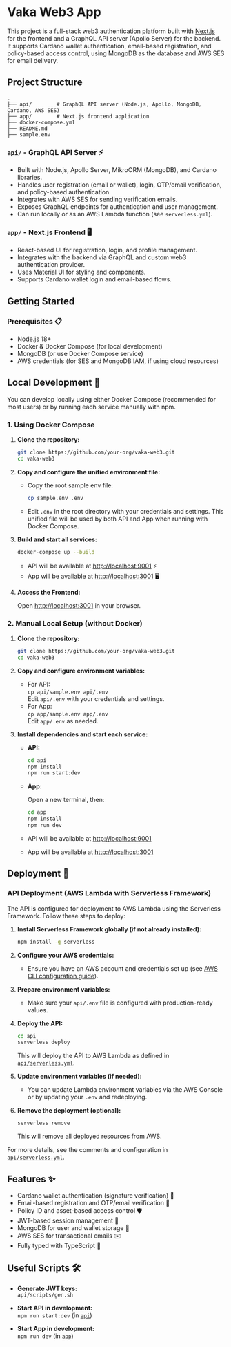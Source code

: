 # Vaka Web3 App

This project is a full-stack web3 authentication platform built with [Next.js](https://nextjs.org/) for the frontend and a GraphQL API server (Apollo Server) for the backend. It supports Cardano wallet authentication, email-based registration, and policy-based access control, using MongoDB as the database and AWS SES for email delivery.

## Project Structure

```
.
├── api/        # GraphQL API server (Node.js, Apollo, MongoDB, Cardano, AWS SES)
├── app/        # Next.js frontend application
├── docker-compose.yml
├── README.md
├── sample.env
```

### `api/` - GraphQL API Server ⚡

- Built with Node.js, Apollo Server, MikroORM (MongoDB), and Cardano libraries.
- Handles user registration (email or wallet), login, OTP/email verification, and policy-based authentication.
- Integrates with AWS SES for sending verification emails.
- Exposes GraphQL endpoints for authentication and user management.
- Can run locally or as an AWS Lambda function (see `serverless.yml`).

### `app/` - Next.js Frontend 🖥️

- React-based UI for registration, login, and profile management.
- Integrates with the backend via GraphQL and custom web3 authentication provider.
- Uses Material UI for styling and components.
- Supports Cardano wallet login and email-based flows.

## Getting Started

### Prerequisites 📋

- Node.js 18+
- Docker & Docker Compose (for local development)
- MongoDB (or use Docker Compose service)
- AWS credentials (for SES and MongoDB IAM, if using cloud resources)

## Local Development 🐳

You can develop locally using either Docker Compose (recommended for most users) or by running each service manually with npm.

### 1. Using Docker Compose

1. **Clone the repository:**

   ```sh
   git clone https://github.com/your-org/vaka-web3.git
   cd vaka-web3
   ```

2. **Copy and configure the unified environment file:**

   - Copy the root sample env file:
     ```sh
     cp sample.env .env
     ```
   - Edit `.env` in the root directory with your credentials and settings. This unified file will be used by both API and App when running with Docker Compose.

3. **Build and start all services:**

   ```sh
   docker-compose up --build
   ```

   - API will be available at [http://localhost:9001](http://localhost:9001) ⚡
   - App will be available at [http://localhost:3001](http://localhost:3001) 🖥️

4. **Access the Frontend:**

   Open [http://localhost:3001](http://localhost:3001) in your browser.

### 2. Manual Local Setup (without Docker)

1. **Clone the repository:**

   ```sh
   git clone https://github.com/your-org/vaka-web3.git
   cd vaka-web3
   ```

2. **Copy and configure environment variables:**

   - For API:  
     `cp api/sample.env api/.env`  
     Edit `api/.env` with your credentials and settings.
   - For App:  
     `cp app/sample.env app/.env`  
     Edit `app/.env` as needed.

3. **Install dependencies and start each service:**

   - **API:**

     ```sh
     cd api
     npm install
     npm run start:dev
     ```

   - **App:**

     Open a new terminal, then:

     ```sh
     cd app
     npm install
     npm run dev
     ```

   - API will be available at [http://localhost:9001](http://localhost:9001)
   - App will be available at [http://localhost:3001](http://localhost:3001)

## Deployment 🚢

### API Deployment (AWS Lambda with Serverless Framework)

The API is configured for deployment to AWS Lambda using the Serverless Framework. Follow these steps to deploy:

1. **Install Serverless Framework globally (if not already installed):**
   ```sh
   npm install -g serverless
   ```

2. **Configure your AWS credentials:**
   - Ensure you have an AWS account and credentials set up (see [AWS CLI configuration guide](https://docs.aws.amazon.com/cli/latest/userguide/cli-configure-quickstart.html)).

3. **Prepare environment variables:**
   - Make sure your `api/.env` file is configured with production-ready values.

4. **Deploy the API:**
   ```sh
   cd api
   serverless deploy
   ```

   This will deploy the API to AWS Lambda as defined in [`api/serverless.yml`](api/serverless.yml).

5. **Update environment variables (if needed):**
   - You can update Lambda environment variables via the AWS Console or by updating your `.env` and redeploying.

6. **Remove the deployment (optional):**
   ```sh
   serverless remove
   ```
   This will remove all deployed resources from AWS.

For more details, see the comments and configuration in [`api/serverless.yml`](api/serverless.yml).

## Features ✨

- Cardano wallet authentication (signature verification) 🔑
- Email-based registration and OTP/email verification 📧
- Policy ID and asset-based access control 🛡️
- JWT-based session management 🪪
- MongoDB for user and wallet storage 🍃
- AWS SES for transactional emails ✉️
- Fully typed with TypeScript 📝

## Useful Scripts 🛠️

- **Generate JWT keys:**  
  `api/scripts/gen.sh`

- **Start API in development:**  
  `npm run start:dev` (in [`api`](api))

- **Start App in development:**  
  `npm run dev` (in [`app`](app))


